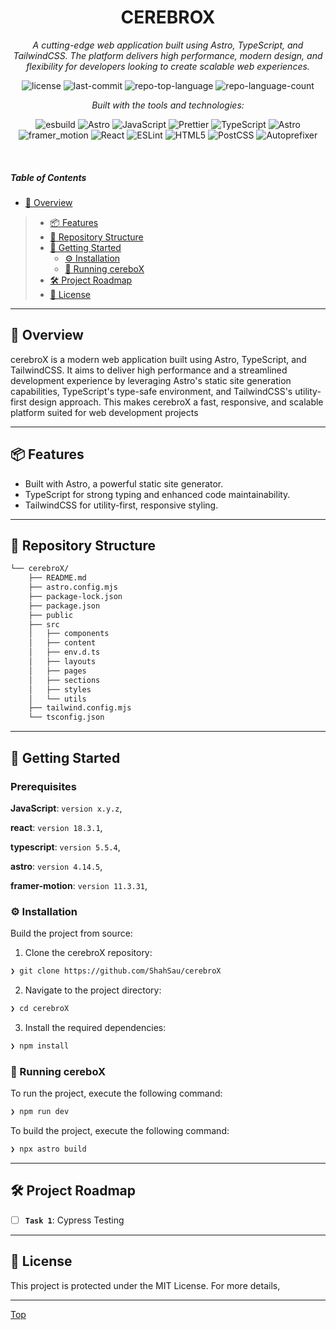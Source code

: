 <p align="center">
    <h1 align="center">CEREBROX</h1>
</p>
<p align="center">
    <em>A cutting-edge web application built using Astro, TypeScript, and TailwindCSS. The platform delivers high performance, modern design, and flexibility for developers looking to create scalable web experiences.</em>
</p>
<p align="center">
	<img src="https://img.shields.io/github/license/ShahSau/cerebroX?style=flat&logo=opensourceinitiative&logoColor=white&color=0080ff" alt="license">
	<img src="https://img.shields.io/github/last-commit/ShahSau/cerebroX?style=flat&logo=git&logoColor=white&color=0080ff" alt="last-commit">
	<img src="https://img.shields.io/github/languages/top/ShahSau/cerebroX?style=flat&color=0080ff" alt="repo-top-language">
	<img src="https://img.shields.io/github/languages/count/ShahSau/cerebroX?style=flat&color=0080ff" alt="repo-language-count">
</p>
<p align="center">
		<em>Built with the tools and technologies:</em>
</p>
<p align="center">
	<img src="https://img.shields.io/badge/esbuild-FFCF00.svg?style=flat&logo=esbuild&logoColor=black" alt="esbuild">
	<img src="https://img.shields.io/badge/Astro-FF5D01.svg?style=flat&logo=Astro&logoColor=white" alt="Astro">
	<img src="https://img.shields.io/badge/JavaScript-F7DF1E.svg?style=flat&logo=JavaScript&logoColor=black" alt="JavaScript">
	<img src="https://img.shields.io/badge/Prettier-F7B93E.svg?style=flat&logo=Prettier&logoColor=black" alt="Prettier">
 <img src="https://img.shields.io/badge/TypeScript-3178C6.svg?style=flat&logo=TypeScript&logoColor=white" alt="TypeScript">
	<img src="https://img.shields.io/badge/astro-%232C2052.svg?style=flat&logo=astro&logoColor=white" alt="Astro">
	<br>
	<img src="https://img.shields.io/badge/Framer-black?style=flat&logo=framer&logoColor=blue" alt="framer_motion">
	<img src="https://img.shields.io/badge/React-61DAFB.svg?style=flat&logo=React&logoColor=black" alt="React">
	<img src="https://img.shields.io/badge/ESLint-4B32C3.svg?style=flat&logo=ESLint&logoColor=white" alt="ESLint">
 <img src="https://img.shields.io/badge/HTML5-E34F26.svg?style=flat&logo=HTML5&logoColor=white" alt="HTML5">
	<img src="https://img.shields.io/badge/PostCSS-DD3A0A.svg?style=flat&logo=PostCSS&logoColor=white" alt="PostCSS">
	<img src="https://img.shields.io/badge/Autoprefixer-DD3735.svg?style=flat&logo=Autoprefixer&logoColor=white" alt="Autoprefixer">
</p>

<br>

#####  Table of Contents

- [📍 Overview](#📍-overview)
> - [📦 Features](#📦-features)
> - [📂 Repository Structure](#📂-repository-structure)
> - [🚀 Getting Started](#🚀-getting-started)
>   - [⚙️ Installation](#⚙️-installation)
>   - [🤖 Running cereboX](#🤖-running-cereboX)
> - [🛠 Project Roadmap](#🛠-project-roadmap)
> - [📄 License](#📄-license)

---

## 📍 Overview

cerebroX is a modern web application built using Astro, TypeScript, and TailwindCSS. It aims to deliver high performance and a streamlined development experience by leveraging Astro's static site generation capabilities, TypeScript's type-safe environment, and TailwindCSS's utility-first design approach. This makes cerebroX a fast, responsive, and scalable platform suited for web development projects

---

## 📦 Features

- Built with Astro, a powerful static site generator.
- TypeScript for strong typing and enhanced code maintainability.
- TailwindCSS for utility-first, responsive styling.

---

## 📂 Repository Structure

```sh
└── cerebroX/
    ├── README.md
    ├── astro.config.mjs
    ├── package-lock.json
    ├── package.json
    ├── public
    ├── src
    │   ├── components
    │   ├── content
    │   ├── env.d.ts
    │   ├── layouts
    │   ├── pages
    │   ├── sections
    │   ├── styles
    │   └── utils
    ├── tailwind.config.mjs
    └── tsconfig.json
```
---

## 🚀 Getting Started

###  Prerequisites

**JavaScript**: `version x.y.z`,

**react**: `version 18.3.1`,

**typescript**: `version 5.5.4`,

**astro**: `version 4.14.5`,

**framer-motion**: `version 11.3.31`,

### ⚙️ Installation

Build the project from source:

1. Clone the cerebroX repository:
```sh
❯ git clone https://github.com/ShahSau/cerebroX
```

2. Navigate to the project directory:
```sh
❯ cd cerebroX
```

3. Install the required dependencies:
```sh
❯ npm install
```

### 🤖 Running cereboX

To run the project, execute the following command:

```sh
❯ npm run dev
```
To build the project, execute the following command:
```sh
❯ npx astro build 
```

---

## 🛠 Project Roadmap

- [ ] **`Task 1`**: Cypress Testing

---

## 📄 License

This project is protected under the MIT License. For more details, 

---
[Top](#)
